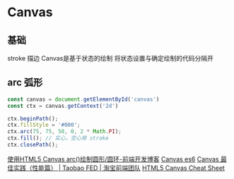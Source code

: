 # Canvas

## 基础
stroke 描边
Canvas是基于状态的绘制
将状态设置与确定绘制的代码分隔开

## arc 弧形
```js
const canvas = document.getElementById('canvas')
const ctx = canvas.getContext('2d')

ctx.beginPath();
ctx.fillStyle = '#000';
ctx.arc(75, 75, 50, 0, 2 * Math.PI);
ctx.fill(); // 实心，空心用 stroke
ctx.closePath();
```
[使用HTML5 Canvas arc()绘制圆形/圆环-前端开发博客](http://caibaojian.com/html5-canvas-arc.html)
[Canvas es6](https://codepen.io/jobsboris27/pen/rOzwLw/?editors=0010)
[Canvas 最佳实践（性能篇） | Taobao FED | 淘宝前端团队](http://taobaofed.org/blog/2016/02/22/canvas-performance/index.html)
[HTML5 Canvas Cheat Sheet](http://cheatsheetworld.com/programming/html5-canvas-cheat-sheet/)
